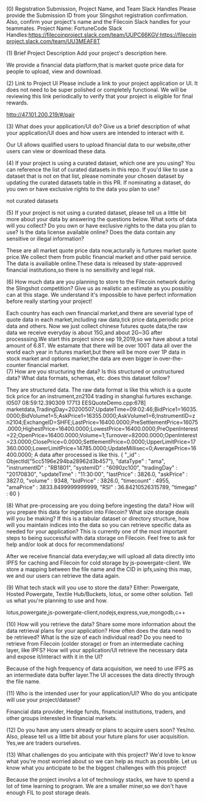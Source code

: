 

(0) Registration Submission, Project Name, and Team Slack Handles
Please provide the Submission ID from your Slingshot registration confirmation. Also, confirm your project's name and the Filecoin Slack handles for your teammates.
Project Name: FortuneCode Slack Handles:https://filecoinproject.slack.com/team/UUPC66KGV;https://filecoinproject.slack.com/team/UU3MEAF8T

(1) Brief Project Description
Add your project's description here.

We provide a financial data platform,that is market quote price data for people to upload, view and download.

(2) Link to Project UI
Please include a link to your project application or UI. It does not need to be super polished or completely functional. We will be reviewing this link periodically to verify that your project is eligible for final rewards.

http://47.101.200.219/#/pair

(3) What does your application/UI do?
Give us a brief description of what your application/UI does and how users are intended to interact with it.

Our UI allows qualified users to upload financial data to our website,other users can view or download these data.

(4) If your project is using a curated dataset, which one are you using?
You can reference the list of curated datasets in this repo. If you'd like to use a dataset that is not on that list, please nominate your chosen dataset by updating the curated datasets table in this PR. If nominating a dataset, do you own or have exclusive rights to the data you plan to use?

not curated datasets

(5) If your project is not using a curated dataset, please tell us a little bit more about your data by answering the questions below.
What sorts of data will you collect? Do you own or have exclusive rights to the data you plan to use? Is the data license available online? Does the data contain any sensitive or illegal information?

These are all market quote price data now,acturally is furtures market quote price.We collect them from public financial market and  other paid service.
The data is availiable online.These data is released by state-approved financial institutions,so there is no sensitivity and legal risk.

(6) How much data are you planning to store to the Filecoin network during the Slingshot competition?
Give us as realistic an estimate as you possibly can at this stage. We understand it's impossible to have perfect information before really starting your project!

Each country has each own financial market,and there are severial type of quote data in each market,including raw data,tick price data,periodic price data and others. Now we just collect chinese futures quote data,the raw data we receive everyday is about 15G,and about 2G~3G after processsing.We start this project since sep 19,2019,so we have about a total amount of 6.8T.
We estamate that there will be over 100T data all over the world each year in futures market,but there will be more over 1P data in stock market and options market,the data are even bigger in over-the-counter financial market.  
(7) How are you structuring the data?
Is this structured or unstructured data? What data formats, schemas, etc. does this dataset follow?

They are structured data. The raw data format is like this which is a quote tick price for an instrument,zn2104 trading in shanghai furtures exchange. 
I0507 08:59:12.390309 17713 EESQuoteDemo.cpp:678] marketdata,TradingDay=20200507;UpdateTime=09:02:46;BidPrice1=16035.0000;BidVolume1=5;AskPrice1=16355.0000;AskVolume1=6;InstrumentID=zn2104;ExchangeID=SHFE;LastPrice=16400.0000;PreSettlementPrice=16075.0000;HighestPrice=16400.0000;LowestPrice=16400.0000;PreOpenInterest=22;OpenPrice=16400.0000;Volume=1;Turnover=82000.0000;OpenInterest=23.0000;ClosePrice=0.0000;SettlementPrice=0.0000;UpperLimitPrice=17360.0000;LowerLimitPrice=14785.0000;UpdateMillisec=0;AveragePrice=16400.0000; 
A data after processed is like this. { "_id" : ObjectId("5cc5196e294ba28962d3b457"), 
"dataType" : "ama", 
"instrumentID" : "RB1801", 
"systemID" : "6090zc100", 
"tradingDay" : "20170830", 
"updateTime" : "11:30:00", 
"lastPrice" : 3826.0, 
"askPrice" : 3827.0, 
"volume" : 9348, 
"bidPrice" : 3826.0, 
"timecount" : 4955, 
"amaPrice" : 3833.8499999999999, 
"RSI" : 36.84210526315789, 
"timegap" : 60 }

(8) What pre-processing are you doing before ingesting the data?
How will you prepare this data for ingestion into Filecoin? What size storage deals will you be making? If this is a tabular dataset or directory structure, how will you maintain indices into the data so you can retrieve specific data as needed for your application? This is currently one of the most important steps to being successful with data storage on Filecoin. Feel free to ask for help and/or look at docs for recommendations!

After we receive financial data everyday,we will upload all data directly into IPFS for caching and Filecoin for cold storage by js-powergate-client. We store a mapping between the file name and the CID in ipfs,using this map, we and our users can retrieve the data again.

(9) What tech stack will you use to store the data?
Either: Powergate, Hosted Powergate, Textile Hub/Buckets, lotus, or some other solution. Tell us what you're planning to use and how.

lotus,powergate,js-powergate-client,nodejs,express,vue,mongodb,c++

(10) How will you retrieve the data?
Share some more information about the data retrieval plans for your application? How often does the data need to be retrieved? What is the size of each individual read? Do you need to retrieve from Filecoin (colder storage) or from an intermediate caching layer, like IPFS? How will your application/UI retrieve the necessary data and expose it/interact with it in the UI?

Because of the high frequency of data acquisition, we need to use IFPS as an intermediate data buffer layer.The UI accesses the data directly through the file name.

(11) Who is the intended user for your application/UI?
Who do you anticipate will use your project/dataset?

Financial data provider, Hedge funds, financial institutions, traders, and other groups interested in financial markets.

(12) Do you have any users already or plans to acquire users soon?
Yes/no. Also, please tell us a little bit about your future plans for user acquisition. 
Yes,we are traders ourselves.

(13) What challenges do you anticipate with this project?
We'd love to know what you're most worried about so we can help as much as possible. Let us know what you anticipate to be the biggest challenges with this project!

Because the project involvs a lot of technology stacks, we have to spend a lot of time learning to program.
We are a smaller miner,so we don't have enough FIL to post storage deals.
